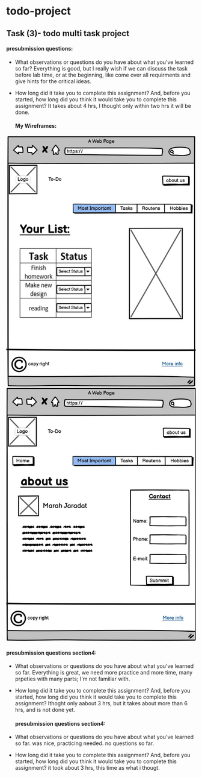 # todo-project

## Task (3)- todo multi task project

#### presubmission questions:

* What observations or questions do you have about what you’ve learned so far?
  Everything is good, but I really wish if we can discuss the task before lab time, or at the beginning, like come over all requirments and give hints for the critical ideas.
* How long did it take you to complete this assignment? And, before you started, how long did you think it would take you to complete this assignment?
  It takes about 4 hrs, I thought only within two hrs it will be done.


  #### My Wireframes:

![Home page](assets/Wire.jpg)
![about page](assets/Wire2.jpg)

#### presubmission questions section4:

* What observations or questions do you have about what you’ve learned so far.
  Everything is great, we need more practice and more time, many prpeties with many parts; I'm not familiar with.


* How long did it take you to complete this assignment? And, before you started, how long did you think it would take you to complete this assignment?
  Ithoght only aabout 3 hrs, but it takes about more than 6 hrs, and is not done yet.
  
  #### presubmission questions section4:
* What observations or questions do you have about what you’ve learned so far.
  was nice, practicing needed. no questions so far.


* How long did it take you to complete this assignment? And, before you started, how long did you think it would take you to complete this assignment?
 it took about 3 hrs, this time as what i thougt.
  

